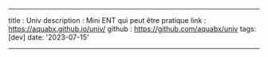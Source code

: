 ---

title : Univ
description : Mini ENT qui peut être pratique
link : https://aquabx.github.io/univ/
github : https://github.com/aquabx/univ
tags: [dev]
date: '2023-07-15'

---